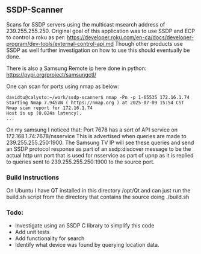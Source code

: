 ## SSDP-Scanner ##

Scans for SSDP servers using the multicast msearch address of 239.255.255.250.
Original goal of this application was to use SSDP and ECP to control a roku as per:
https://developer.roku.com/en-ca/docs/developer-program/dev-tools/external-control-api.md
Though other products use SSDP as well further investigation on how to use this should eventually be done.

There is also a Samsung Remote ip here done in python:
https://pypi.org/project/samsungctl/

One can scan for ports using nmap as below:
```
davidtu@calysto:~/work/ssdp-scanner$ nmap -Pn -p 1-65535 172.16.1.74
Starting Nmap 7.94SVN ( https://nmap.org ) at 2025-07-09 15:54 CST
Nmap scan report for 172.16.1.74
Host is up (0.024s latency).
...
```
On my samsung I noticed that:
Port 7678 has a sort of API service on 172.168.1.74:7678/nsservice
This is advertised when queries are made to 239.255.255.250:1900.
The Samsung TV IP will see these queries and send an SSDP protocol response as part of an ssdp:discover message  to be the actual http urn port that is used for nsservice as part of upnp as it is replied to queries sent to 239.255.255.250:1900 to the source port.

### Build Instructions

On Ubuntu I have QT installed in this directory
/opt/Qt
and can just run the build.sh script from the directory that contains the source doing
./build.sh


### Todo: ###
- Investigate using an SSDP C library to simplify this code
- Add unit tests
- Add functionality for search
- Identify what device was found by querying location data.
